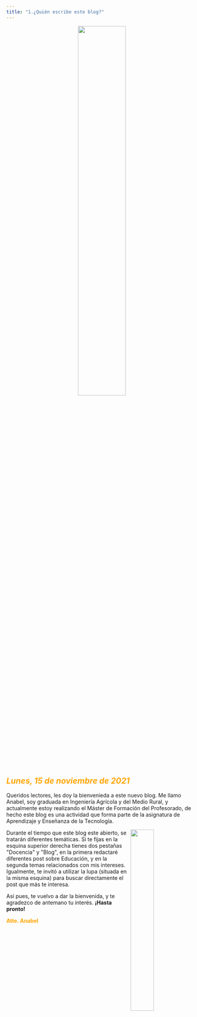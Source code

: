 ```yaml
---
title: "1.¿Quién escribe este blog?" 
---
```

<p> 
<div align="center"/> 
<img 
width="50%"
src="https://media.giphy.com/media/9AI3DOykneF5LQwpkx/giphy.gif">
</p>

<div align="left"/> 

## <span style="color:orange"> *Lunes, 15 de noviembre de 2021* 

<div align="left"/>
 Queridos lectores, les doy la bienvenieda a este nuevo blog. Me llamo Anabel, soy graduada en Ingeniería Agrícola y del Medio Rural, y actualmente estoy realizando el Máster de Formación del Profesorado, de hecho este blog es una actividad que forma parte de la asignatura de Aprendizaje y Enseñanza de la Tecnología. 
<p> 
<img 
width="35%"
src="https://4.bp.blogspot.com/-ygCD4KW0jog/W1NjWFGPRvI/AAAAAAAAEkY/tzWr2K15Z0gRNHGkttoi1BFdrwgZZ8V5QCLcBGAs/s1600/list_640px.jpg" align= "right"> </p>
 Durante el tiempo que este blog este abierto, se tratarán diferentes temáticas. Si te fijas en la esquina superior derecha tienes dos pestañas "Docencia" y "Blog", en la primera redactaré diferentes post sobre Educación, y en la segunda temas relacionados con mis intereses. Igualmente, te invitó a utilizar la lupa (situada en la misma esquina) para buscar directamente el post que más te interesa.

 Así pues, te vuelvo a dar la bienvenida, y te agradezco de antemano tu interés. **¡Hasta pronto!**

 <span style="color:orange"> **Atte. Anabel**

